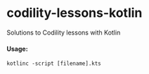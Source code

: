 # codility-lessons-kotlin
Solutions to Codility lessons with Kotlin

<h4>Usage:</h4>

```kotlinc -script [filename].kts```<br>
